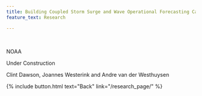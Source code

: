 ```yaml
---
title: Building Coupled Storm Surge and Wave Operational Forecasting Capacity for Western Alaska
feature_text: Research

---
```

<br />

NOAA

Under Construction


Clint Dawson, Joannes Westerink and  Andre van der Westhuysen



{% include button.html text="Back" link="/research_page/" %}


